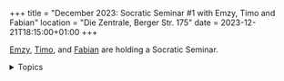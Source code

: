 +++
title = "December 2023: Socratic Seminar #1 with Emzy, Timo and Fabian"
location = "Die Zentrale, Berger Str. 175"
date = 2023-12-21T18:15:00+01:00
+++

[Emzy](https://twitter.com/emzy), [Timo](https://twitter.com/0xb10c),
and [Fabian](https://twitter.com/fjahr) are holding a Socratic Seminar.


<details>
<summary>
Topics
</summary>

- Mining: F2Pool filtering OFAC, Ocean, DEMAND, StratumV2
  - [Zensur im Bitcoin-Netzwerk? F2Pool filtert OFAC-sanktionierte Adressen!](https://www.blocktrainer.de/zensur-im-bitcoin-netzwerk-f2pool-filtert-ofac-sanktionierte-adressen/)
  - https://b10c.me/observations/08-missing-sanctioned-transactions/
  - [DEMAND Pool](https://twitter.com/bitentrepreneur/status/1730350206317703648)
  - [Ocean Pool](https://ocean.xyz/blocktemplate)
- Review technical bitcoin transcripts and earn sats
  - https://btctranscripts.com
  - https://twitter.com/adamcjonas/status/1725247716425675002
  - https://review.btctranscripts.com/home
- Cluster Mempool
  - https://github.com/bitcoin/bitcoin/issues/27677
  - https://github.com/bitcoin/bitcoin/pull/28676
  - https://delvingbitcoin.org/c/implementation/wg-cluster-mempool/9
- 83.7 BTC fees
  - https://mempool.space/tx/b5a2af5845a8d3796308ff9840e567b14cf6bb158ff26c999e6f9a1f5448f9aa
  - https://twitter.com/83_5BTC/status/1728873072349069352
  - https://www.antpool.com/newsDetail/457-Announcement
- BitVM
  - https://bitvm.org/bitvm.pdf
  - https://twitter.com/robin_linus/status/1721969594686926935
- Mailing Lists Future and Delving Bitcoin Forum
  - https://lists.linuxfoundation.org/pipermail/bitcoin-dev/2023-November/022134.html
  - https://lists.linuxfoundation.org/pipermail/lightning-dev/2023-December/004231.html
  - https://delvingbitcoin.org/
- Replacement Cycling Attack
  - https://lists.linuxfoundation.org/pipermail/lightning-dev/2023-October/004122.html
  - https://twitter.com/mononautical/status/1715736832950825224
  - https://lists.linuxfoundation.org/pipermail/bitcoin-dev/2023-December/022188.html
- Bitcoin Core 26.0 Release
  - https://github.com/bitcoin/bitcoin/blob/26.x/doc/release-notes.md
- [Wortmarke gesichert: Deutsche Firma geht gegen „HODL“-Merchandise vor!](https://www.blocktrainer.de/als-wortmarke-gesichert-deutsche-firma-geht-gegen-hodl-merchandise-vor/)
- [CVE-2023-50428 und der fragwürdige Versuch einen „Bug“ im Bitcoin-Netzwerk zu beheben!](https://www.blocktrainer.de/cve-2023-50428-und-der-fragwuerdige-versuch-einen-bug-im-bitcoin-netzwerk-zu-beheben/)
- Stable channels
  - https://twitter.com/tonklaus/status/1729567459579945017
  - https://www.nobsbitcoin.com/10101-v1-6-1-public-beta/ 

</details>
